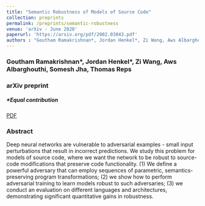 ```yaml
---
title: "Semantic Robustness of Models of Source Code"
collection: preprints
permalink: /preprints/semantic-robustness
venue: 'arXiv - June 2020'
paperurl: 'https://arxiv.org/pdf/2002.03043.pdf'
authors : "Goutham Ramakrishnan*, Jordan Henkel*, Zi Wang, Aws Albarghouthi, Somesh Jha, Thomas Reps" 
---
```

### Goutham Ramakrishnan\*, Jordan Henkel\*, Zi Wang, Aws Albarghouthi, Somesh Jha, Thomas Reps
### arXiv preprint
##### \*Equal contribution

[PDF](https://arxiv.org/pdf/2002.03043.pdf)

### Abstract
Deep neural networks are vulnerable to adversarial examples - small input perturbations that result in incorrect predictions. We study this problem for models of source code, where we want the network to be robust to source-code modifications that preserve code functionality. (1) We define a powerful adversary that can employ sequences of parametric, semantics-preserving program transformations; (2) we show how to perform adversarial training to learn models robust to such adversaries; (3) we conduct an evaluation on different languages and architectures, demonstrating significant quantitative gains in robustness.


